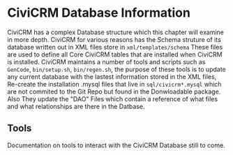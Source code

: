 # CiviCRM Database Information

CiviCRM has a complex Database structure which this chapter will examine in more depth. CiviCRM for various reasons has the Schema struture of its database written out in XML files store in `xml/templates/schema` These files are used to define all Core CiviCRM tables that are installed when CiviCRM is installed. CiviCRM maintains a number of tools and scripts such as `GenCode`, `bin/setup.sh`, `bin/regen.sh`, the purpose of these tools is to update any current database with the lastest information stored in the XML files, Re-create the installation .mysql files that live in `sql/civicrm*.mysql` which are not commited to the Git Repo but found in the Donwloadable package. Also They update the "DAO" Files which contain a reference of what files and what relationships are there in the Datbase.

## Tools

Documentation on tools to interact with the CiviCRM Database still to come.
